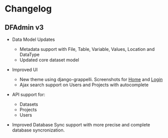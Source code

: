 # Changelog


## DFAdmin v3
* Data Model Updates
    * Metadata support with File, Table, Variable, Values, Location and DataType
    * Updated core dataset model 
* Improved UI 
    * New theme using django-grappelli. Screenshots for [Home](documentation/screenshots/dfadmin_v3-home.png) and [Login](documentation/screenshots/dfadmin_v3-login.png) 
    * Ajax search support on Users and Projects with autocomplete

* API support for:
    * Datasets
    * Projects
    * Users
    
* Improved Database Sync support with more precise and complete database syncronization.